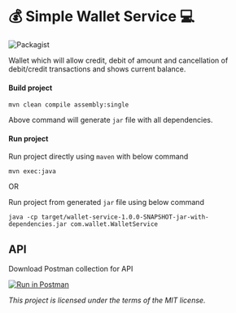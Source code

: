 # 💰 Simple Wallet Service 💻

![Packagist](https://img.shields.io/packagist/l/doctrine/orm.svg) 

Wallet which will allow credit, debit of amount and cancellation of debit/credit transactions and shows current balance.

#### Build project
```shell
mvn clean compile assembly:single
```
Above command will generate `jar` file with all dependencies.

#### Run project
Run project directly using `maven` with below command
```shell
mvn exec:java
```

OR

Run project from generated `jar` file using below command
```shell
java -cp target/wallet-service-1.0.0-SNAPSHOT-jar-with-dependencies.jar com.wallet.WalletService
```

## API

Download Postman collection for API

[![Run in Postman](https://run.pstmn.io/button.svg)](https://app.getpostman.com/run-collection/462b92ee5bb69bdfbf24)

*This project is licensed under the terms of the MIT license.*

